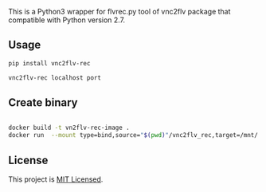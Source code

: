 This is a Python3 wrapper for flvrec.py tool of vnc2flv package that compatible with Python version 2.7.

## Usage

```sh
pip install vnc2flv-rec

vnc2flv-rec localhost port
```

## Create binary

```sh

docker build -t vn2flv-rec-image .
docker run  --mount type=bind,source="$(pwd)"/vnc2flv_rec,target=/mnt/  vn2flv-rec-image
```

## License

This project is [MIT Licensed](LICENSE).
